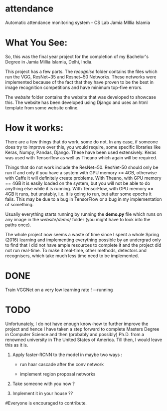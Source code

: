 # attendance
Automatic attendance monitoring system - CS Lab Jamia MIllia Islamia

# What You See:

So, this was the final year project for the completion of my Bachelor's Degree in Jamia Millia Islamia, Delhi, India.

This project has a few parts. The *recognise* folder contains the files which run the VGG, ResNet~35 and Resnet~50 Networks. These networks were implemented because of the fact that they have proven to be the best in image recognition competitions and have minimum top-five errors.

The *website* folder contains the website that was developed to showcase this. The website has been developed using Django and uses an html template from some website online.

# How it works:

There are a few things that do work, some do not. In any case, if someone does try to improve over this, you would require, some specific libraries like Keras, Numpy, Pandas, Django. These have been used extensively. Keras was used with Tensorflow as well as Theano which again will be required.

Things that do not work include the ResNet~50. ResNet-50 should only be run if and only if you have a system with GPU memory >= 4GB, otherwise with Caffe it will definitely create problems.
With Theano, with GPU memory == 4GB it is easily loaded on the system, but you will not be able to do anything else while it is running. 
With TensorFlow, with GPU memory == 4GB it runs, but unstably, i.e. it is going to run, but after some epochs it fails. This may be due to a bug in TensorFlow or a bug in my implementation of something.

Usually everything starts running by running the **demo.py** file which runs on any image in the *website/demo/* folder (you might have to look into the paths once).

The whole project now seems a waste of time since I spent a whole Spring (2016) learning and implementing everything possible by an undergrad only to find that I did not have ample resources to complete it and the project did not run real-time. To make it real-time, other methods, detectors and recognisers, which take much less time need to be implemented.

# DONE

Train VGGNet on a very low learning rate ! --running

# TODO

Unfortunately, I do not have enough know-how to further improve the project and hence I have taken a step forward to complete Masters Degree in Computer Science and then (probably and possibly) Ph.D. from a renowned university in The United States of America. Till then, I would leave this as it is.

1. Apply faster-RCNN to the model in maybe two ways :
    
    *   run haar cascade after the conv network

    *   implement region proposal networks

2. Take someone with you now ?

3. Implement it in your house ??


#Everyone is encouraged to contribute.
